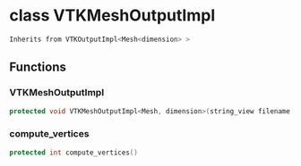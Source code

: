 # class VTKMeshOutputImpl

```cpp
Inherits from VTKOutputImpl<Mesh<dimension> >
```

## Functions

### VTKMeshOutputImpl

```cpp
protected void VTKMeshOutputImpl<Mesh, dimension>(string_view filename, const Mesh<dimension> & mesh, const char * type)
```

### compute_vertices

```cpp
protected int compute_vertices()
```
